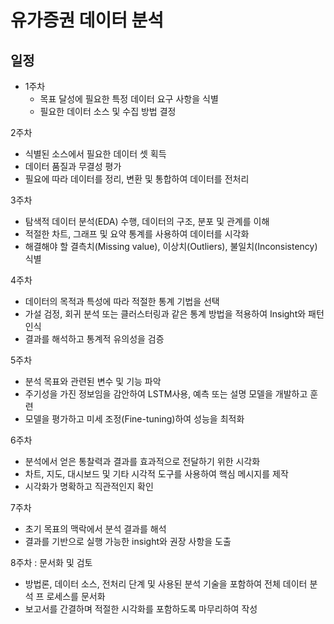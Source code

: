 # 유가증권 데이터 분석

## 일정
* 1주차
  - 목표 달성에 필요한 특정 데이터 요구 사항을 식별
  - 필요한 데이터 소스 및 수집 방법 결정

2주차
- 식별된 소스에서 필요한 데이터 셋 획득
- 데이터 품질과 무결성 평가
- 필요에 따라 데이터를 정리, 변환 및 통합하여 데이터를 전처리

3주차
- 탐색적 데이터 분석(EDA) 수행, 데이터의 구조, 분포 및 관계를 이해
- 적절한 차트, 그래프 및 요약 통계를 사용하여 데이터를 시각화
- 해결해야 할 결측치(Missing value), 이상치(Outliers), 불일치(Inconsistency) 식별

4주차
- 데이터의 목적과 특성에 따라 적절한 통계 기법을 선택
- 가설 검정, 회귀 분석 또는 클러스터링과 같은 통계 방법을 적용하여 Insight와 패턴 인식
- 결과를 해석하고 통계적 유의성을 검증

5주차
- 분석 목표와 관련된 변수 및 기능 파악
- 주기성을 가진 정보임을 감안하여 LSTM사용, 예측 또는 설명 모델을 개발하고 훈련
- 모델을 평가하고 미세 조정(Fine-tuning)하여 성능을 최적화

6주차
- 분석에서 얻은 통찰력과 결과를 효과적으로 전달하기 위한 시각화
- 차트, 지도, 대시보드 및 기타 시각적 도구를 사용하여 핵심 메시지를 제작
- 시각화가 명확하고 직관적인지 확인

7주차
- 초기 목표의 맥락에서 분석 결과를 해석
- 결과를 기반으로 실행 가능한 insight와 권장 사항을 도출

8주차 : 문서화 및 검토
- 방법론, 데이터 소스, 전처리 단계 및 사용된 분석 기술을 포함하여 전체 데이터 분석 프  로세스를 문서화
- 보고서를 간결하며 적절한 시각화를 포함하도록 마무리하여 작성
